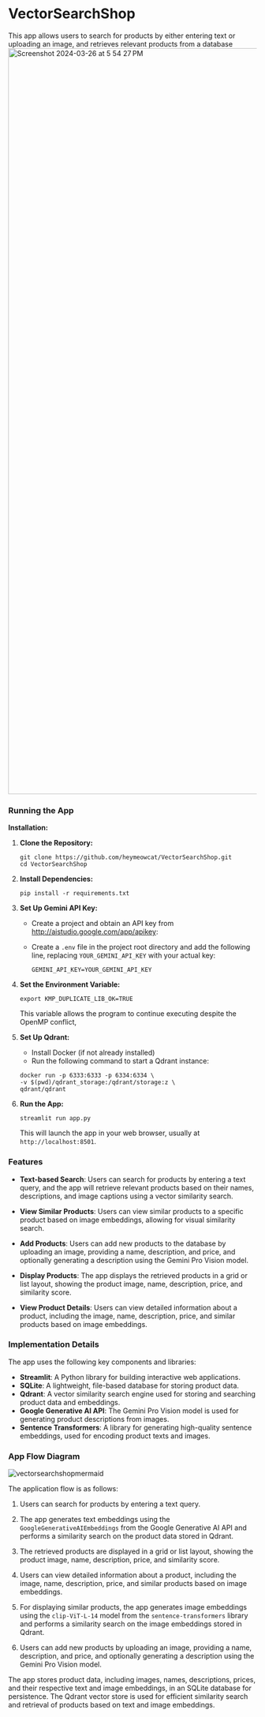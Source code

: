 # VectorSearchShop

This app allows users to search for products by either entering text or uploading an image, and retrieves relevant products from a database
<img width="1512" alt="Screenshot 2024-03-26 at 5 54 27 PM" src="https://github.com/heymeowcat/VectorSearchShop/assets/40495273/5de95b98-1124-4fb4-a48e-357c7da372a0">


### Running the App

**Installation:**

1.  **Clone the Repository:**

    ```
    git clone https://github.com/heymeowcat/VectorSearchShop.git
    cd VectorSearchShop
    ```

2.  **Install Dependencies:**

    ```
    pip install -r requirements.txt
    ```

3.  **Set Up Gemini API Key:**

    - Create a project and obtain an API key from http://aistudio.google.com/app/apikey:
    - Create a `.env` file in the project root directory and add the following line, replacing `YOUR_GEMINI_API_KEY` with your actual key:

      ```
      GEMINI_API_KEY=YOUR_GEMINI_API_KEY
      ```

4.  **Set the Environment Variable:**

    ```
    export KMP_DUPLICATE_LIB_OK=TRUE
    ```

    This variable allows the program to continue executing despite the OpenMP conflict,

5.  **Set Up Qdrant:**

    - Install Docker (if not already installed)
    - Run the following command to start a Qdrant instance:

    ```
    docker run -p 6333:6333 -p 6334:6334 \
    -v $(pwd)/qdrant_storage:/qdrant/storage:z \
    qdrant/qdrant
    ```

6.  **Run the App:**

    ```
    streamlit run app.py
    ```

    This will launch the app in your web browser, usually at `http://localhost:8501`.

### **Features**

- **Text-based Search**: Users can search for products by entering a text query, and the app will retrieve relevant products based on their names, descriptions, and image captions using a vector similarity search.

- **View Similar Products**: Users can view similar products to a specific product based on image embeddings, allowing for visual similarity search.

- **Add Products**: Users can add new products to the database by uploading an image, providing a name, description, and price, and optionally generating a description using the Gemini Pro Vision model.

- **Display Products**: The app displays the retrieved products in a grid or list layout, showing the product image, name, description, price, and similarity score.

- **View Product Details**: Users can view detailed information about a product, including the image, name, description, price, and similar products based on image embeddings.

### **Implementation Details**

The app uses the following key components and libraries:

- **Streamlit**: A Python library for building interactive web applications.
- **SQLite**: A lightweight, file-based database for storing product data.
- **Qdrant**: A vector similarity search engine used for storing and searching product data and embeddings.
- **Google Generative AI API**: The Gemini Pro Vision model is used for generating product descriptions from images.
- **Sentence Transformers**: A library for generating high-quality sentence embeddings, used for encoding product texts and images.

### **App Flow Diagram**

![vectorsearchshopmermaid](https://github.com/heymeowcat/VectorSearchShop/assets/40495273/78d022dc-f13a-42ec-ad55-df3f4a6e7767)


The application flow is as follows:

1. Users can search for products by entering a text query.

2. The app generates text embeddings using the `GoogleGenerativeAIEmbeddings` from the Google Generative AI API and performs a similarity search on the product data stored in Qdrant.

3. The retrieved products are displayed in a grid or list layout, showing the product image, name, description, price, and similarity score.

4. Users can view detailed information about a product, including the image, name, description, price, and similar products based on image embeddings.

5. For displaying similar products, the app generates image embeddings using the `clip-ViT-L-14` model from the `sentence-transformers` library and performs a similarity search on the image embeddings stored in Qdrant.

6. Users can add new products by uploading an image, providing a name, description, and price, and optionally generating a description using the Gemini Pro Vision model.

The app stores product data, including images, names, descriptions, prices, and their respective text and image embeddings, in an SQLite database for persistence. The Qdrant vector store is used for efficient similarity search and retrieval of products based on text and image embeddings.
